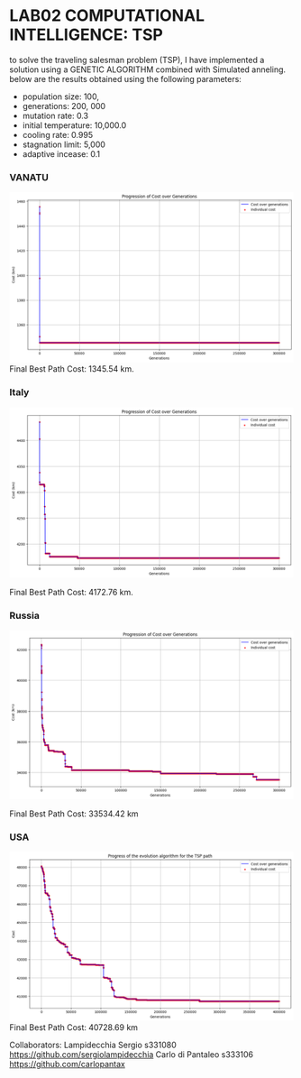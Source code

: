 # LAB02 COMPUTATIONAL INTELLIGENCE: TSP

to solve the traveling salesman problem (TSP), I have implemented a solution using a GENETIC ALGORITHM combined with Simulated anneling. 
below are the results obtained using the following parameters:
- population size: 100,
- generations: 200, 000
- mutation rate: 0.3
- initial temperature: 10,000.0
- cooling rate: 0.995
- stagnation limit: 5,000
- adaptive incease: 0.1

### VANATU
![alt text](Vanuatu.png)
Final Best Path Cost: 1345.54 km.

### Italy
![alt text](Italy.png)

Final Best Path Cost: 4172.76 km.

### Russia
![alt text](Russia.png)

Final Best Path Cost: 33534.42 km

### USA
![alt text](US.png)
Final Best Path Cost: 40728.69 km

Collaborators:
Lampidecchia Sergio s331080 https://github.com/sergiolampidecchia
Carlo di Pantaleo s333106 https://github.com/carlopantax